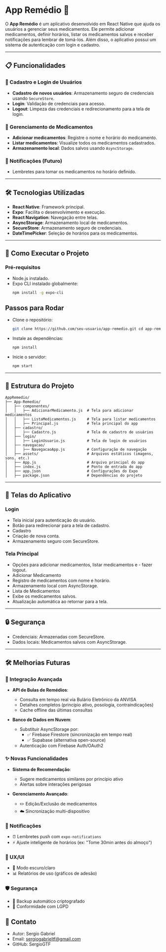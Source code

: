# App Remédio 💊

O **App Remédio** é um aplicativo desenvolvido em React Native que ajuda os usuários a gerenciar seus medicamentos. Ele permite adicionar medicamentos, definir horários, listar os medicamentos salvos e receber notificações para lembrar de tomá-los. Além disso, o aplicativo possui um sistema de autenticação com login e cadastro.

---

## 📋 Funcionalidades

### 🔐 Cadastro e Login de Usuários
- **Cadastro de novos usuários**: Armazenamento seguro de credenciais usando `SecureStore`.
- **Login**: Validação de credenciais para acesso.
- **Logout**: Limpeza das credenciais e redirecionamento para a tela de login.

### 💊 Gerenciamento de Medicamentos
- **Adicionar medicamentos**: Registre o nome e horário do medicamento.
- **Listar medicamentos**: Visualize todos os medicamentos cadastrados.
- **Armazenamento local**: Dados salvos usando `AsyncStorage`.

### 🔔 Notificações (Futuro)
- Lembretes para tomar os medicamentos no horário definido.

---

## 🛠️ Tecnologias Utilizadas
- **React Native**: Framework principal.
- **Expo**: Facilita o desenvolvimento e execução.
- **React Navigation**: Navegação entre telas.
- **AsyncStorage**: Armazenamento local de medicamentos.
- **SecureStore**: Armazenamento seguro de credenciais.
- **DateTimePicker**: Seleção de horários para os medicamentos.

---

## 🚀 Como Executar o Projeto

### Pré-requisitos
- Node.js instalado.
- Expo CLI instalado globalmente:
  ```bash
  npm install -g expo-cli

## Passos para Rodar
- Clone o repositório:
    ```bash
    git clone https://github.com/seu-usuario/app-remedio.git cd app-remedio

- Instale as dependências:

    ```bash
    npm install

- Inicie o servidor:

    ```bash
    npm start

--- 
## 📂 Estrutura do Projeto
```
AppRemedio/
├── App-Remedio/
│   ├── componentes/
│   │   ├── AdicionarMedicamento.js  # Tela para adicionar medicamentos
│   │   ├── ListaMedicamentos.js     # Tela para listar medicamentos
│   │   ├── Principal.js             # Tela principal do app
│   ├── cadastro/
│   │   ├── Cadastro.js              # Tela de cadastro de usuários
│   ├── login/
│   │   ├── LoginUsuario.js          # Tela de login de usuários
│   ├── navegacao/
│   │   ├── NavegacaoApp.js          # Configuração de navegação
│   ├── assets/                      # Arquivos estáticos (imagens, sons, etc.)
│   ├── App.js                       # Arquivo principal do app
│   ├── index.js                     # Ponto de entrada do app
│   ├── app.json                     # Configurações do Expo
│   ├── package.json                 # Dependências do projeto
```
---

## 📱 Telas do Aplicativo
### **Login**

- Tela inicial para autenticação do usuário.
- Botão para redirecionar para a tela de cadastro.
- Cadastro
- Criação de nova conta.
- Armazenamento seguro com SecureStore.

### **Tela Principal**

- Opções para adicionar medicamentos, listar medicamentos e - fazer logout.
- Adicionar Medicamento
- Registro de medicamentos com nome e horário.
- Armazenamento local com AsyncStorage.
- Lista de Medicamentos
- Exibe os medicamentos salvos.
- Atualização automática ao retornar para a tela.

---

## 🔒 **Segurança**

- Credenciais: Armazenadas com SecureStore.
- Dados locais: Medicamentos salvos com AsyncStorage.

---

## 🛠️ Melhorias Futuras

### 🔄 Integração Avançada
- **API de Bulas de Remédios**:
  - Consulta em tempo real via Bulário Eletrônico da ANVISA
  - Detalhes completos (princípio ativo, posologia, contraindicações)
  - Cache offline das últimas consultas

- **Banco de Dados em Nuvem**:
  - Substituir AsyncStorage por:
    - ✅ Firebase Firestore (sincronização em tempo real)
    - ✅ Supabase (alternativa open-source)
  - Autenticação com Firebase Auth/OAuth2

### ✨ Novas Funcionalidades
- **Sistema de Recomendação**:
  - Sugere medicamentos similares por princípio ativo
  - Alertas sobre interações perigosas

- **Gerenciamento Avançado**:
  - ✏️ Edição/Exclusão de medicamentos
  - ☁️ Sincronização multi-dispositivo

### 🔔 Notificações
- ⏰ Lembretes push com `expo-notifications`
- ⚡ Ajuste inteligente de horários (ex: "Tome 30min antes do almoço")

### 🎨 UX/UI
- 🌙 Modo escuro/claro
- 📊 Relatórios de uso (gráficos de adesão)

### 🛡️ Segurança
- 🔐 Backup automático criptografado
- 📜 Conformidade com LGPD


## 📧 Contato
- Autor: Sergio Gabriel
- Email: sergiogabrieltf@gmail.com
- GitHub: SergioGTF


